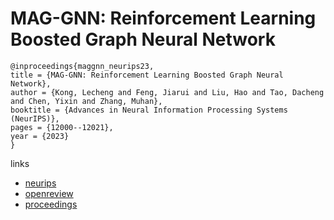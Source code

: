 # MAG-GNN: Reinforcement Learning Boosted Graph Neural Network

```
@inproceedings{maggnn_neurips23,
title = {MAG-GNN: Reinforcement Learning Boosted Graph Neural Network},
author = {Kong, Lecheng and Feng, Jiarui and Liu, Hao and Tao, Dacheng and Chen, Yixin and Zhang, Muhan},
booktitle = {Advances in Neural Information Processing Systems (NeurIPS)},
pages = {12000--12021},
year = {2023}
}
```

links
- [neurips](https://nips.cc/Conferences/2023/Schedule?showEvent=72031)
- [openreview](https://openreview.net/forum?id=K4FK7I8Jnl)
- [proceedings](https://papers.nips.cc//paper_files/paper/2023/hash/2788b4cdf421e03650868cc4184bfed8-Abstract-Conference.html)
